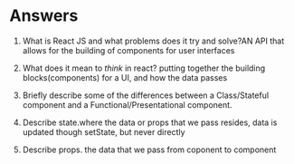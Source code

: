 # Answers

1.  What is React JS and what problems does it try and solve?AN API that allows for the building of components for user interfaces

1.  What does it mean to _think_ in react? putting together the building blocks(components) for a UI, and how the data passes

1.  Briefly describe some of the differences between a Class/Stateful component and a Functional/Presentational component.

1.  Describe state.where the data or props that we pass resides, data is updated though setState, but never directly

1.  Describe props. the data that we pass from coponent to component
